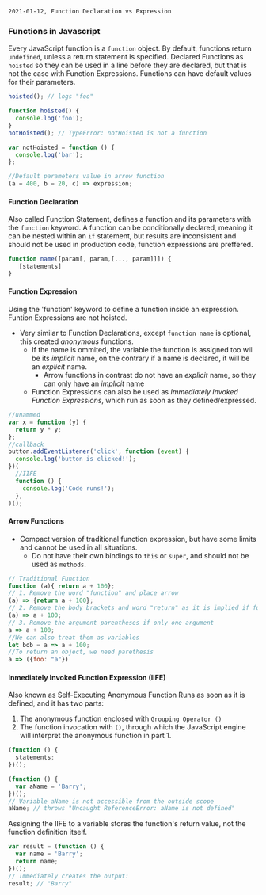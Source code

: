 `2021-01-12, Function Declaration vs Expression`

### Functions in Javascript

Every JavaScript function is a `function` object.
By default, functions return `undefined`, unless a return statement is specified.
Declared Functions as `hoisted` so they can be used in a line before they are declared, but that is not the case with Function Expressions.
Functions can have default values for their parameters.

```javascript
hoisted(); // logs "foo"

function hoisted() {
  console.log('foo');
}
notHoisted(); // TypeError: notHoisted is not a function

var notHoisted = function () {
  console.log('bar');
};

//Default parameters value in arrow function
(a = 400, b = 20, c) => expression;
```

#### Function Declaration

Also called Function Statement, defines a function and its parameters with the `function` keyword.
A function can be conditionally declared, meaning it can be nested within an `if` statement, but results are inconsistent and should not be used in production code, function expressions are preffered.

```javascript
function name([param[, param,[..., param]]]) {
   [statements]
}
```

#### Function Expression

Using the 'function' keyword to define a function inside an expression. Funtion Expressions are not hoisted.

- Very similar to Function Declarations, except `function name` is optional, this created _anonymous_ functions.
  - If the name is ommited, the variable the function is assigned too will be its _implicit_ name, on the contrary if a name is declared, it will be an _explicit_ name.
    - Arrow functions in contrast do not have an _explicit_ name, so they can only have an _implicit_ name
  - Function Expressions can also be used as _Immediately Invoked Function Expressions_, which run as soon as they defined/expressed.

```javascript
//unammed
var x = function (y) {
  return y * y;
};
//callback
button.addEventListener('click', function (event) {
  console.log('button is clicked!');
})(
  //IIFE
  function () {
    console.log('Code runs!');
  },
)();
```

#### Arrow Functions

- Compact version of traditional function expression, but have some limits and cannot be used in all situations.
  - Do not have their own bindings to `this` or `super`, and should not be used as `methods`.

```javascript
// Traditional Function
function (a){ return a + 100};
// 1. Remove the word "function" and place arrow
(a) => {return a + 100};
// 2. Remove the body brackets and word "return" as it is implied if function only has one expression
(a) => a + 100;
// 3. Remove the argument parentheses if only one argument
a => a + 100;
//We can also treat them as variables
let bob = a => a + 100;
//To return an object, we need parethesis
a => ({foo: "a"})
```

#### Inmediately Invoked Function Expression (IIFE)

Also known as Self-Executing Anonymous Function
Runs as soon as it is defined, and it has two parts:

1. The anonymous function enclosed with `Grouping Operator ()`
2. The function invocation with `()`, through which the JavaScript engine will interpret the anonymous function in part 1.

```javascript
(function () {
  statements;
})();

(function () {
  var aName = 'Barry';
})();
// Variable aName is not accessible from the outside scope
aName; // throws "Uncaught ReferenceError: aName is not defined"
```

Assigning the IIFE to a variable stores the function's return value, not the function definition itself.

```javascript
var result = (function () {
  var name = 'Barry';
  return name;
})();
// Immediately creates the output:
result; // "Barry"
```
